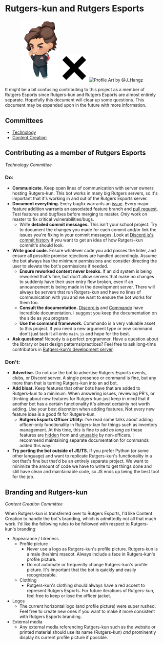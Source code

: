 # Rutgers-kun and Rutgers Esports

<p align="center">
    <img src="../resources/branding/chibi_rutgers-kun.png" alt="Profile Art by @J_Hangz" width="125"/>
    <img src="../resources/branding/x.png" alt="Profile Art by @J_Hangz" width="90"/>
    <img src="http://www.rutgersesports.com/wp-content/uploads/2019/01/ru_eSports-horizontal.png" alt="Profile Art by @J_Hangz" width="700"/>
</p>


It might be a bit confusing contributing to this project as a member of Rutgers Esports since Rutgers-kun and Rutgers Esports are almost entirely separate. Hopefully this document will clear up some questions. This document may be expanded upon in the future with more information.

## Committees
- [Technology](#contributing-as-a-member-of-rutgers-esports)
- [Content Creation](#branding-and-rutgers-kun)

## Contributing as a member of Rutgers Esports
*Technology Committee*
### Do:
- **Communicate.** Keep open lines of communication with server owners hosting Rutgers-kun. This bot works in many big Rutgers servers, so it's important that it's working in and out of the Rutgers Esports server.
- **Document everything.** Every bugfix warrants an [issue](https://github.com/sriRacha21/Rutgers-kun3/issues). Every major feature addition warrants an associated feature branch and [pull request](https://github.com/sriRacha21/Rutgers-kun3/pulls). Test features and bugfixes before merging to master. *Only* work on master to fix critical vulnerabilities/bugs.
    - Write **detailed commit messages.** This isn't your school project. Try to document the changes you made for each commit and/or link the issues you're fixing in your commit messages. Look at [Discord.js's commit history](https://github.com/discordjs/discord.js/commits/master) if you want to get an idea of how Rutgers-kun commit's should look.
- **Write good code.** Ensure whatever code you add passes the linter, and ensure all possible promise rejections are handled accordingly. Assume the bot always has the minimum permissions and consider directing the user to elevate the bot's permissions if needed.
    - **Ensure reworked content never breaks.** If an old system is being reworked that's fine, but don't allow servers that make no changes to suddenly have their user entry flow broken, even if an announcement is being made in the development server. There will always be servers that run Rutgers-kun and have no lines of communication with you and we want to ensure the bot works for them too.
    - **Consult the documentation.** [Discord.js](https://discord.js.org/#/docs/main/stable/general/welcome) and [Commando](https://discord.js.org/#/docs/commando/master/general/welcome) have incredible documentation. I suggest you keep the documentation on the side as you program.
    - **Use the command framework.** Commando is a very valuable asset to this project. If you need a new argument type or new command don't just tack it all onto `main.js` and hope for the best. 
- **Ask questions!** Nobody is a perfect programmer. Have a question about the library or best design patterns/practices? Feel free to ask long-time contributors in [Rutgers-kun's development server](https://discord.gg/ydepndv).

### Don't:
- **Advertise.** Do not use the bot to advertise Rutgers Esports events, clubs, or Discord server. A single presence or command is fine, but any more than that is turning Rutgers-kun into an ad bot.
- **Add bloat.** Keep features that other bots have that are added to Rutgers-kun to a minimum. When answering issues, reviewing PR's, or thinking about new features for Rutgers-kun just keep in mind that if another bot has a certain functionality it's almost certainly not worth adding. Use your best discretion when adding features. Not every new feature idea is a good fit for Rutgers-kun.
    - **Rutgers Esports Officer Utility:** I've read some talks about adding officer-only functionality in Rutgers-kun for things such as inventory management. At this time, this is fine to add *as long as* these features are [hidden](https://discord.js.org/#/docs/commando/master/class/Command?scrollTo=hidden) from and [unusable](https://discord.js.org/#/docs/commando/master/class/Command?scrollTo=userPermissions) by non-officers. I recommend maintaining separate documentation for commands added this way.
- **Try porting the bot outside of JS/TS.** If you prefer Python (or some other language) and want to replicate Rutgers-kun's functionality in a bot that's fine but that'd be an entirely separate project. We want to minimize the amount of code we have to write to get things done and still have clean and maintainable code, so JS ends up being the best tool for the job.

## Branding and Rutgers-kun
*Content Creation Committee*

When Rutgers-kun is transferred over to Rutgers Esports, I'd like Content Creation to handle the bot's branding, which is admittedly not all that much work. I'd like the following rules to be followed with respect to Rutgers-kun's branding:

- Appearance / Likeness
    - Profile picture
        - Never use a logo as Rutgers-kun's profile picture. Rutgers-kun is a male (he/him) mascot. Always include a face in Rutgers-kun's profile picture.
        - Do not automate or frequently change Rutgers-kun's profile picture. It's important that the bot is quickly and easily recognizeable.
    - Clothing
        - Rutgers-kun's clothing should always have a red accent to represent Rutgers Esports. For future iterations of Rutgers-kun, feel free to keep or lose the officer jacket.
- Logos
    - The current horizontal logo (and profile picture) were super rushed. Feel free to create new ones if you want to make it more consistent with Rutgers Esports branding.
- External media
    - Any external media referencing Rutgers-kun such as the website or printed material should use its name (Rutgers-kun) *and* prominently display its current profile picture if possible.